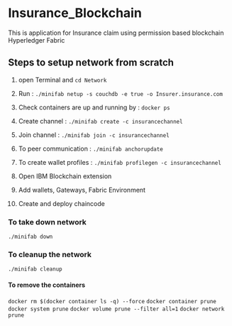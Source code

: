 # Insurance_Blockchain
This is application for Insurance claim using permission based  blockchain Hyperledger Fabric

## Steps to setup network from scratch
1. open Terminal and `cd Network` 

2. Run : `./minifab netup -s couchdb -e true -o Insurer.insurance.com`

3. Check containers are up and running by : `docker ps`

4. Create channel : `./minifab create -c insurancechannel`

5. Join channel : `./minifab join -c insurancechannel`

6. To peer communication : `./minifab anchorupdate`

7. To create wallet profiles : `./minifab profilegen -c insurancechannel`

8. Open IBM Blockchain extension

9. Add wallets, Gateways, Fabric Environment

10. Create and deploy chaincode


### To take down network 
`./minifab down`


### To cleanup the network
`./minifab cleanup`

#### To remove the containers
`docker rm $(docker container ls -q) --force`
`docker container prune`
`docker system prune`
`docker volume prune --filter all=1`
`docker network prune`
